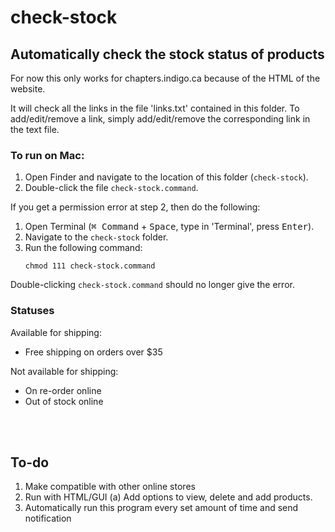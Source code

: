 # check-stock

## Automatically check the stock status of products

For now this only works for chapters.indigo.ca because of the HTML of the website.

It will check all the links in the file 'links.txt' contained in this folder. To add/edit/remove a link, simply add/edit/remove the corresponding link in the text file.

### To run on Mac:

1. Open Finder and navigate to the location of this folder (`check-stock`).
2. Double-click the file `check-stock.command`.

If you get a permission error at step 2, then do the following:
1. Open Terminal (<kbd>⌘ Command</kbd> + <kbd>Space</kbd>, type in 'Terminal', press <kbd>Enter</kbd>).
2. Navigate to the `check-stock` folder.
3. Run the following command:
   ```shell
   chmod 111 check-stock.command
   ```
Double-clicking `check-stock.command` should no longer give the error.

### Statuses

Available for shipping:

-   Free shipping on orders over $35

Not available for shipping:

-   On re-order online
-   Out of stock online

<br><br>
## To-do

1. Make compatible with other online stores
2. Run with HTML/GUI
   (a) Add options to view, delete and add products.
3. Automatically run this program every set amount of time and send notification
